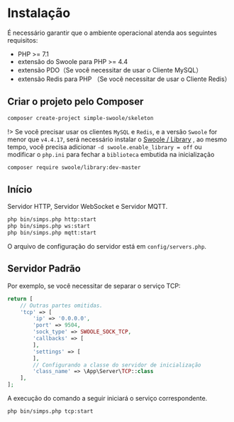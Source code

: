 # Instalação

É necessário garantir que o ambiente operacional atenda aos seguintes requisitos:

* PHP >= 7.1
* extensão do Swoole para PHP  >= 4.4
* extensão PDO（Se você necessitar de usar o Cliente MySQL）
* extensão Redis para PHP （Se você necessitar de usar o Cliente Redis）

## Criar o projeto pelo Composer

```bash
composer create-project simple-swoole/skeleton
```

!> Se você precisar usar os clientes `MySQL` e `Redis`, e a versão `Swoole` for menor que `v4.4.17`, será necessário 
instalar o [Swoole / Library](https://github.com/swoole/library) , ao mesmo tempo, você precisa adicionar 
`-d swoole.enable_library = off` ou modificar o `php.ini` para fechar a `biblioteca` embutida na inicialização
```bash
composer require swoole/library:dev-master
```

## Início

Servidor HTTP, Servidor WebSocket e Servidor MQTT.

```bash
php bin/simps.php http:start
php bin/simps.php ws:start
php bin/simps.php mqtt:start
```

O arquivo de configuração do servidor está em `config/servers.php`.

## Servidor Padrão

Por exemplo, se você necessitar de separar o serviço TCP:

```php
return [
    // Outras partes omitidas.
    'tcp' => [
        'ip' => '0.0.0.0',
        'port' => 9504,
        'sock_type' => SWOOLE_SOCK_TCP,
        'callbacks' => [
        ],
        'settings' => [
        ],
        // Configurando a classe do servidor de inicialização
        'class_name' => \App\Server\TCP::class
    ],
];
```
A execução do comando a seguir iniciará o serviço correspondente.
```shell
php bin/simps.php tcp:start
```